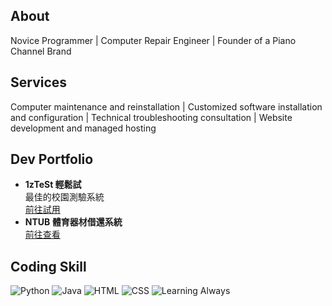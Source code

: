 ## About
Novice Programmer | Computer Repair Engineer | Founder of a Piano Channel Brand

## Services

Computer maintenance and reinstallation | Customized software installation and configuration | Technical troubleshooting consultation | Website development and managed hosting

## Dev Portfolio

- **1zTeSt 輕鬆試**  
  最佳的校園測驗系統  
  [前往試用](http://www.oneztest.com)
- **NTUB 體育器材借還系統**  
  [前往查看](https://ntubpeo.web.app)

## Coding Skill
<p>
  <img src="https://img.shields.io/badge/-Python-3776AB?logo=python&logoColor=white" alt="Python" />
  <img src="https://img.shields.io/badge/-Java-007396?logo=java&logoColor=white" alt="Java" />
  <img src="https://img.shields.io/badge/-HTML-E34F26?logo=html5&logoColor=white" alt="HTML" />
  <img src="https://img.shields.io/badge/-CSS-1572B6?logo=css3&logoColor=white" alt="CSS" />
  <img src="https://img.shields.io/badge/-Learning_Always-brightgreen" alt="Learning Always" />
</p>
